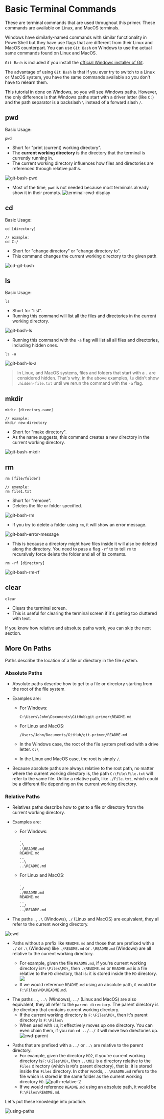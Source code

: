 # Basic Terminal Commands

These are terminal commands that are used throughout this primer. These commands are available on Linux, and MacOS terminals.

Windows have similarly-named commands with similar functionality in PowerShell but they have use flags that are different from their Linux and MacOS counterpart. You can use `Git Bash` on Windows to use the actual same commands found on Linux and MacOS.

`Git Bash` is included if you install the [official Windows installer of Git](../README.md#windows).

The advantage of using `Git Bash` is that if you ever try to switch to a Linux or MacOS system, you have the same commands available so you don't have to relearn them.

This tutorial in done on Windows, so you will see Windows paths. However, the only difference is that Windows paths start with a driver letter (like `C:`) and the path separator is a backslash `\` instead of a forward slash `/`.

## pwd

Basic Usage:

```
pwd
```

- Short for "print (current) working directory".
- The **current working directory** is the directory that the terminal is currently running in.
- The current working directory influences how files and directories are referenced through relative paths.

![git-bash-pwd](images/git-bash-pwd.png)

- Most of the time, `pwd` is not needed because most terminals already show it in their prompts.
  ![terminal-cwd-display](images/terminal-cwd-display.png)

## cd

Basic Usage:

```
cd [directory]

// example:
cd C:/
```

- Short for "change directory" or "change directory to".
- This command changes the current working directory to the given path.

![cd-git-bash](images/git-bash-cd.png)

## ls

Basic Usage:

```
ls
```

- Short for "list".
- Running this command will list all the files and directories in the current working directory.

![git-bash-ls](images/git-bash-ls.png)

- Running this command with the `-a` flag will list all all files and directories, including hidden ones.

```
ls -a
```

![git-bash-ls-a](images/git-bash-ls-a.png)

> In Linux, and MacOS systems, files and folders that start with a `.` are considered hidden. That's why, in the above examples, `ls` didn't show `.hidden-file.txt` until we rerun the command with the `-a` flag.

## mkdir

```
mkdir [directory-name]

// example:
mkdir new-directory
```

- Short for "make directory".
- As the name suggests, this command creates a new directory in the current working directory.

![git-bash-mkdir](images/git-bash-mkdir.png)

## rm

```
rm [file/folder]

// example:
rm file1.txt
```

- Short for "remove".
- Deletes the file or folder specified.

![git-bash-rm](images/git-bash-rm.png)

- If you try to delete a folder using `rm`, it will show an error message.

![git-bash-error-message](images/git-bash-rm-error.png)

- This is because a directory might have files inside it will also be deleted along the directory. You need to pass a flag `-rf` to to tell `rm` to recursively force delete the folder and all of its contents.

```
rm -rf [directory]
```

![git-bash-rm-rf](images/git-bash-rm-rf.png)

## clear

```
clear
```

- Clears the terminal screen.
- This is useful for clearing the terminal screen if it's getting too cluttered with text.

If you know how relative and absolute paths work, you can skip the next section.

## More On Paths

Paths describe the location of a file or directory in the file system.

### Absolute Paths

- Absolute paths describe how to get to a file or directory starting from the root of the file system.
- Examples are:

  - For Windows:
    ```
    C:\Users\John\Documents\GitHub\git-primer\README.md
    ```
  - For Linux and MacOS:

    ```
    /Users/John/Documents/GitHub/git-primer/README.md
    ```

  - In the Windows case, the root of the file system prefixed with a drive letter. `C:\`
  - In the Linux and MacOS case, the root is simply `/`.

- Because absolute paths are always relative to the root path, no matter where the current working directory is, the path `C:\File\File.txt` will refer to the same file.
  Unlike a relative path, like `./File.txt`, which could be a different file depending on the current working directory.

### Relative Paths

- Relatives paths describe how to get to a file or directory from the current working directory.
- Examples are:

  - For Windows:

    ```
    .
    .\
    .\README.md
    README.md
    ..
    ..\
    ..\README.md
    ```

  - For Linux and MacOS:

    ```
    .
    ./
    ./README.md
    README.md
    ..
    ../
    ../README.md
    ```

* The paths `.`, `.\` (Windows), `./` (Linux and MacOS) are equivalent, they all refer to the current working directory.

![cwd](images/cwd.png)

- Paths without a prefix like `README.md` and those that are prefixed with a `./` or `.\` (Windows) like `./README.md` or `.\README.md` (Windows) are all relative to the current working directory.

  - For example, given the file `README.md`, if you're current working directory is`F:\Files\MD\`, then `.\README.md` or `README.md` is a file relative to the `MD` directory, that is: it is stored inside the `MD` directory.
    ![](images/path-relative-1.png)
  - If we would reference `README.md` using an absolute path, it would be `F:\Files\MD\README.md`.

* The paths `..`, `..\` (Windows), `../` (Linux and MacOS) are also equivalent, they all refer to the `parent directory`. The parent directory is the directory that contains current working directory.
  - If the current working directory is `F:\Files\MD\`, then it's parent directory is `F:\Files\`
  - When used with `cd`, it effectively moves up one directory. You can even chain them, if you run `cd ../../` it will move two directories up.
    ![cwd-parent](images/cwd-parent.png)

- Paths that are prefixed with a `../` or `..\` are relative to the parent directory.
  - For example, given the directory `MD2`, if you're current working directory is`F:\Files\MD\`, then `..\MD2` is a directory relative to the `Files` directory (which is `MD`'s parent directory), that is: it is stored inside the `Files` directory. In other words, `..\README.md` refers to the file which is stored in the same folder as the current working directory `MD`.
    ![path-relative-2](images/path-relative-2.png)
  - If we would reference `README.md` using an absolute path, it would be `F:\Files\README.md`.

Let's put these knowledge into practice.

![using-paths](images/using-paths.png)
